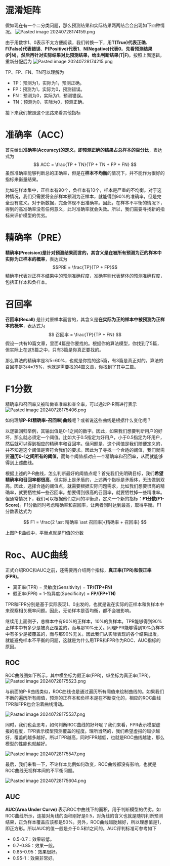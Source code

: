 # 混淆矩阵

假如现在有一个二分类问题，那么预测结果和实际结果两两结合会出现如下四种情况。
![Pasted image 20240728174159.png](https://cloud.intro-iu.top:738/d/ThreeBody/ZeroHzzzzPic/202408281856761.png)

由于用数字1、0表示不太方便阅读，我们转换一下，用**T(True)代表正确**、**F(False)代表错误**、**P(Positive)代表1**、**N(Negative)代表0**。**先看预测结果(P|N)，然后再针对实际结果对比预测结果，给出判断结果(T|F)**。按照上面逻辑，重新分配后为
![Pasted image 20240728174215.png](https://cloud.intro-iu.top:738/d/ThreeBody/ZeroHzzzzPic/202408281856011.png)

TP、FP、FN、TN可以理解为

-   TP：预测为1，实际为1，预测正确。
-   FP：预测为1，实际为0，预测错误。
-   FN：预测为0，实际为1，预测错误。
-   TN：预测为0，实际为0，预测正确。

接下来我们按照这个思路来看其他指标

# 准确率（ACC）

首先给出**准确率(Accuracy)**的定义，即**预测正确的结果占总样本的百分比**，表达式为
$$ ACC = \frac{TP + TN}{TP + TN + FP + FN} $$
虽然准确率能够判断总的正确率，但是在**样本不均衡**的情况下，并不能作为很好的指标来衡量结果。

比如在样本集中，正样本有90个，负样本有10个，样本是严重的不均衡。对于这种情况，我们只需要将全部样本预测为正样本，就能得到90%的准确率，但是完全没有意义。对于新数据，完全体现不出准确率。因此，在样本不平衡的情况下，得到的高准确率没有任何意义，此时准确率就会失效。所以，我们需要寻找新的指标来评价模型的优劣。

# 精确率（PRE）

**精确率(Precision)**是针对预测结果而言的，其含义是**在被所有预测为正的样本中实际为正样本的概率**，表达式为$$PRE = \frac{TP}{TP + FP}$$
精确率代表对正样本结果中的预测准确程度，准确率则代表整体的预测准确程度，包括正样本和负样本。

# 召回率

**召回率(Recall)** 是针对原样本而言的，其含义是**在实际为正的样本中被预测为正样本的概率**，表达式为
$$ 召回率 = \frac{TP}{TP + FN} $$
假设一共有10篇文章，里面4篇是你要找的。根据你的算法模型，你找到了5篇，但实际上在这5篇之中，只有3篇是你真正要找的。

那么算法的精确率是3/5=60%，也就是你找的这5篇，有3篇是真正对的。算法的召回率是3/4=75%，也就是需要找的4篇文章，你找到了其中三篇。

# F1分数

精确率和召回率又被叫做查准率和查全率，可以通过P-R图进行表示
![Pasted image 20240728175406.png](https://cloud.intro-iu.top:738/d/ThreeBody/ZeroHzzzzPic/202408281857043.png)

如何理解**P-R(精确率-召回率)曲线**呢？或者说这些曲线是根据什么变化呢？

以逻辑回归举例，其输出值是0-1之间的数字。因此，如果我们想要判断用户的好坏，那么就必须定一个阈值。比如大于0.5指定为好用户，小于0.5指定为坏用户，然后就可以得到相应的精确率和召回率。但问题是，这个阈值是我们随便定义的，并不知道这个阈值是否符合我们的要求。因此为了寻找一个合适的阈值，我们就需要**遍历0-1之间所有的阈值**，而每个阈值都对应一个精确率和召回率，从而就能够得到上述曲线。

根据上述的P-R曲线，怎么判断最好的阈值点呢？首先我们先明确目标，我们**希望精确率和召回率都很高**，但实际上是矛盾的，上述两个指标是矛盾体，无法做到双高。因此，选择合适的阈值点，就需要根据实际问题需求，比如我们想要很高的精确率，就要牺牲掉一些召回率。想要得到很高的召回率，就要牺牲掉一些精准率。但通常情况下，我们可以根据他们之间的平衡点，定义一个新的指标：**F1分数(F1-Score)**。F1分数同时考虑精确率和召回率，让两者同时达到最高，取得平衡。F1分数表达式为

$$
F1 = \frac{2 \ast 精确率 \ast 召回率}{精确率 + 召回率}
$$

上图P-R曲线中，平衡点就是F1值的分数

# Roc、AUC曲线

正式介绍ROC和AUC之前，还需要再介绍两个指标，**真正率(TPR)和假正率(FPR)**。

-   真正率(TPR) = 灵敏度(Sensitivity) = **TP/(TP+FN)**
-   假正率(FPR) = 1-特异度(Specificity) = **FP/(FP+TN)**

TPR和FPR分别是基于实际表现1、0出发的，也就是说在实际的正样本和负样本中来观察相关概率问题。因此，无论样本是否均衡，都不会被影响。

继续用上面例子，总样本中有90%的正样本，10%的负样本。TPR能够得到90%正样本中有多少是被真正覆盖的，而与那10%无关。同理FPR能够得到10%负样本中有多少是被覆盖的，而与那90%无关。因此我们从实际表现的各个结果出发，就能避免样本不平衡的问题，这就是为什么用TPR和FPR作为ROC、AUC指标的原因。

## ROC

ROC曲线图如下所示，其中横坐标为假正率(FPR)，纵坐标为真正率(TPR)。
![Pasted image 20240728175523.png](https://cloud.intro-iu.top:738/d/ThreeBody/ZeroHzzzzPic/202408281858037.png)

与前面的P-R曲线类似，ROC曲线也是通过遍历所有阈值来绘制曲线的。如果我们不断的遍历所有阈值，预测的正样本和负样本是在不断变化的，相应的ROC曲线TPR和FPR也会沿着曲线滑动。

![Pasted image 20240728175537.png](https://cloud.intro-iu.top:738/d/ThreeBody/ZeroHzzzzPic/202408281859486.png)

同时，我们也会思考，如何判断ROC曲线的好坏呢？我们来看，FPR表示模型虚报的程度，TPR表示模型预测覆盖的程度。理所当然的，我们希望虚报的越少越好，覆盖的越多越好。所以TPR越高，同时FPR越低，也就是ROC曲线越陡，那么模型的性能也就越好。

![Pasted image 20240728175547.png](https://cloud.intro-iu.top:738/d/ThreeBody/ZeroHzzzzPic/202408281859844.png)

最后，我们来看一下，不论样本比例如何改变，ROC曲线都没有影响，也就是ROC曲线无视样本间的不平衡问题。

![Pasted image 20240728175604.png](https://cloud.intro-iu.top:738/d/ThreeBody/ZeroHzzzzPic/202408281859341.png)

## AUC

**AUC(Area Under Curve)** 表示ROC中曲线下的面积，用于判断模型的优劣。如ROC曲线所示，连接对角线的面积刚好是0.5，对角线的含义也就是随机判断预测结果，正负样本覆盖应该都是50%。另外，ROC曲线越陡越好，所以理想值是1，即正方形。所以AUC的值一般是介于0.5和1之间的。AUC评判标准可参考如下

-   0.5-0.7：效果较低。
-   0.7-0.85：效果一般。
-   0.85-0.95：效果很好。
-   0.95-1：效果非常好。
